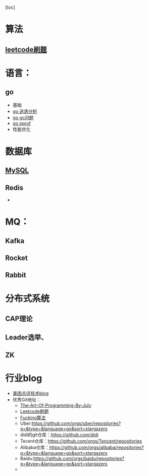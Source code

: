 ﻿[toc]


# 算法

## [leetcode刷题](https://github.com/jasonye/leetcode)



# 语言：
## go
* 基础
* [go 逃逸分析](./go/逃逸分析.md)
* [go gc问题](./go/gc问题.md)
* [go pprof](./go/pprof优化.md)
* 性能优化


# 数据库



## [MySQL](./MySQL/MySQL0.md)

## Redis
*

# MQ：

## Kafka
## Rocket
## Rabbit

# 分布式系统
## CAP理论
## Leader选举、
## ZK

# 行业blog
* [美团点评技术blog](https://tech.meituan.com/)
* 优秀Git地址：
    * [The-Art-Of-Programming-By-July](https://github.com/julycoding/The-Art-Of-Programming-By-July)
    * [Leetcode刷题](https://github.com/doocs/leetcode)
    * [Fucking算法](https://github.com/labuladong/fucking-algorithm)
    * Uber:https://github.com/orgs/uber/repositories?q=&type=&language=go&sort=stargazers
    * didi的git仓库：https://github.com/didi
    * Tecent仓库：https://github.com/orgs/Tencent/repositories
    * Alibaba仓库：https://github.com/orgs/alibaba/repositories?q=&type=&language=go&sort=stargazers
    * Baidu:https://github.com/orgs/baidu/repositories?q=&type=&language=go&sort=stargazers
    * 



